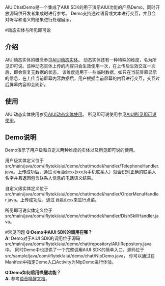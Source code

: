 AIUIChatDemo是一个集成了AIUI SDK的用于演示AIUI功能的产品Demo，同时开放源码供开发者集成时进行参考。
Demo支持通过语音或文本进行交互，并且会对听写和语义的结果进行处理展示。

#动态实体与所见即可说

## 介绍

AIUI动态实体的概念参见[AIUI动态实体](http://xfyun-doc.ufile.ucloud.com.cn/1519615970164780/%E5%AE%9E%E4%BD%93%E4%BB%8B%E7%BB%8D3.pdf)。
动态实体还有一种特殊的维度，名为所见即可说。该种动态实体上传的内容只会生效使用一次，在上传后生效交互一次后，即会恢复无数据的状态。 该维度适用于一些临时数据，如只在当前屏幕显示的信息，在上传当前屏幕内容数据后，用户根据当前屏幕的内容进行交互，交互过后屏幕内容即会刷新。

## 使用

AIUI动态实体使用参见[AIUI动态实体使用](http://aiui.xfyun.cn/access_docs/aiui-sdk/mobile_doc/%E7%94%A8%E6%88%B7%E4%B8%AA%E6%80%A7%E5%8C%96.html#动态实体)。
所见即可说使用参见[AIUI所见即可说使用](http://aiui.xfyun.cn/access_docs/aiui-sdk/mobile_doc/%E7%94%A8%E6%88%B7%E4%B8%AA%E6%80%A7%E5%8C%96.html#所见即可说)。

## Demo说明

Demo演示了用户级和自定义两种维度的实体以及所见即可说的使用。

用户级实体定义位于src/main/java/com/iflytek/aiui/demo/chat/model/handler/TelephoneHandler.java。上传成功后，通过 ``打电话给xxx``(xxx为手机联系人）就会识别正确的联系人名字并且返回包含联系人信息的电话语义结果。

自定义级实体定义位于src/main/java/com/iflytek/aiui/demo/chat/model/handler/OrderMenuHandler.java。上传成功后，通过 ``我要点xxx``来进行点菜。

所见即可说实体定义位于src/main/java/com/iflytek/aiui/demo/chat/model/handler/DishSkillHandler.java。

#常见问题
**Q:Demo中AIUI SDK的调用在哪？**<br>
**A:** Demo对于AIUI SDK的调用位于源码src/main/java/com/iflytek/aiui/demo/chat/repository/AIUIRepository.java中。
  同时Demo中也提供了一个完整调用AIUI SDK的简单入口，源码位于src/sample/java/com/iflytek/aiui/demo/chat/NlpDemo.java，
  你可以通过在Manifest中指定Demo入口Activity为NlpDemo进行体验。

**Q:Demo如何启用唤醒功能？**<br>
**A:** 参考[语音唤醒文档](http://aiui.xfyun.cn/access_docs/aiui-sdk/mobile_doc/%E4%BA%A4%E4%BA%92%E6%8E%A7%E5%88%B6.html#语音唤醒)。